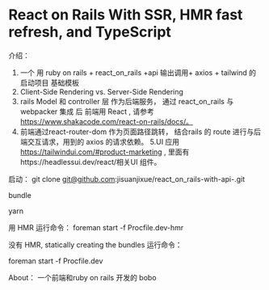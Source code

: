 # React on Rails  With SSR, HMR fast refresh, and TypeScript

介绍：
1. 一个 用 ruby on rails + react_on_rails +api 输出调用+ axios + tailwind 的启动项目 基础模板
2. Client-Side Rendering vs. Server-Side Rendering
3. rails Model 和 controller 层 作为后端服务， 通过 react_on_rails 与webpacker 集成 后 前端用 React , 请参考 https://www.shakacode.com/react-on-rails/docs/。
4. 前端通过react-router-dom 作为页面路径跳转， 结合rails 的 route 进行与后端交互请求，用到的 axios 的请求依赖。
5.UI 应用 https://tailwindui.com/#product-marketing , 里面有https://headlessui.dev/react/相关UI 组件。

启动：
git clone git@github.com:jisuanjixue/react_on_rails-with-api-.git

bundle

yarn


用 HMR 运行命令：
foreman start -f Procfile.dev-hmr

没有 HMR, statically creating the bundles 运行命令：

foreman start -f Procfile.dev


About： 
 一个前端和ruby on rails 开发的 bobo
